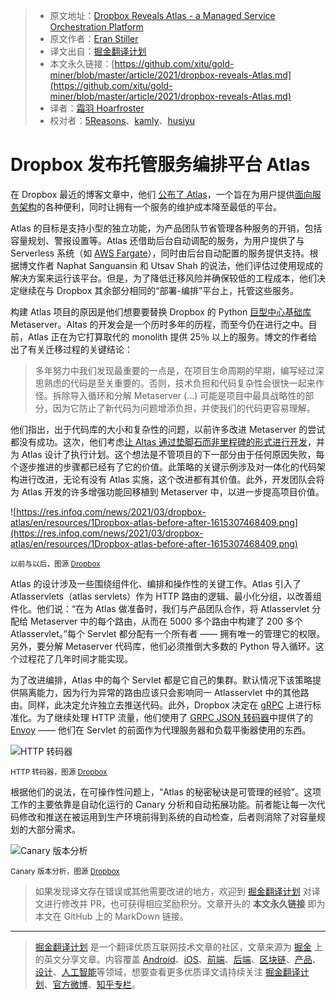 > * 原文地址：[Dropbox Reveals Atlas - a Managed Service Orchestration Platform](https://www.infoq.com/news/2021/03/dropbox-atlas/)
> * 原文作者：[Eran Stiller](https://www.infoq.com/profile/Eran-Stiller/)
> * 译文出自：[掘金翻译计划](https://github.com/xitu/gold-miner)
> * 本文永久链接：[https://github.com/xitu/gold-miner/blob/master/article/2021/dropbox-reveals-Atlas.md](https://github.com/xitu/gold-miner/blob/master/article/2021/dropbox-reveals-Atlas.md)
> * 译者：[霜羽 Hoarfroster](https://github.com/PassionPenguin)
> * 校对者：[5Reasons](https://github.com/5Reasons)、[kamly](https://github.com/kamly)、[husiyu](https://github.com/husiyu)

# Dropbox 发布托管服务编排平台 Atlas

在 Dropbox 最近的博客文章中，他们 [公布了 Atlas](https://dropbox.tech/infrastructure/atlas--our-journey-from-a-python-monolith-to-a-managed-platform)，一个旨在为用户提供[面向服务架构](https://en.wikipedia.org/wiki/Service-oriented_architecture)的各种便利，同时让拥有一个服务的维护成本降至最低的平台。

Atlas 的目标是支持小型的独立功能，为产品团队节省管理各种服务的开销，包括容量规划、警报设置等。Atlas 还借助后台自动调配的服务，为用户提供了与 Serverless 系统（如 [AWS Fargate](https://aws.amazon.com/fargate/)），同时由后台自动配置的服务提供支持。根据博文作者 Naphat Sanguansin 和 Utsav Shah 的说法，他们评估过使用现成的解决方案来运行该平台。但是，为了降低迁移风险并确保较低的工程成本，他们决定继续在与 Dropbox 其余部分相同的“部署-编排”平台上，托管这些服务。

构建 Atlas 项目的原因是他们想要要替换 Dropbox 的 Python [巨型中心基础库](https://en.wikipedia.org/wiki/Monolith) Metaserver。Altas 的开发会是一个历时多年的历程，而至今仍在进行之中。目前，Atlas 正在为它打算取代的 monolith 提供 25％ 以上的服务。博文的作者给出了有关迁移过程的关键结论：

> 多年努力中我们发现最重要的一点是，在项目生命周期的早期，编写经过深思熟虑的代码是至关重要的。否则，技术负担和代码复杂性会很快一起来作怪。拆除导入循环和分解 Metaserver (...) 可能是项目中最具战略性的部分，因为它防止了新代码为问题增添负担，并使我们的代码更容易理解。

他们指出，出于代码库的大小和复杂性的问题，以前许多改进 Metaserver 的尝试都没有成功。这次，他们考虑[让 Altas 通过垫脚石而非里程碑的形式进行开发](https://medium.com/@jamesacowling/stepping-stones-not-milestones-e6be0073563f)，并为 Atlas 设计了执行计划。这个想法是不管项目的下一部分由于任何原因失败，每个逐步推进的步骤都已经有了它的价值。此策略的关键示例涉及对一体化的代码架构进行改进，无论有没有 Atlas 实施，这个改进都有其价值。此外，开发团队会将为 Atlas 开发的许多增强功能回移植到 Metaserver 中，以进一步提高项目价值。

![https://res.infoq.com/news/2021/03/dropbox-atlas/en/resources/1Dropbox-atlas-before-after-1615307468409.png](https://res.infoq.com/news/2021/03/dropbox-atlas/en/resources/1Dropbox-atlas-before-after-1615307468409.png)

<small>以前与以后，图源 [Dropbox](https://dropbox.tech/infrastructure/atlas--our-journey-from-a-python-monolith-to-a-managed-platform) </small>

Atlas 的设计涉及一些围绕组件化、编排和操作性的关键工作。Atlas 引入了 Atlasservlets（atlas servlets）作为 HTTP 路由的逻辑、最小化分组，以改善组件化。他们说：“在为 Atlas 做准备时，我们与产品团队合作，将 Atlasservlet 分配给 Metaserver 中的每个路由，从而在 5000 多个路由中构建了 200 多个 Atlasservlet。”每个 Servlet 都分配有一个所有者 —— 拥有唯一的管理它的权限。另外，要分解 Metaserver 代码库，他们必须推倒大多数的 Python 导入循环。这个过程花了几年时间才能实现。

为了改进编排，Atlas 中的每个 Servlet 都是它自己的集群。默认情况下该策略提供隔离能力，因为行为异常的路由应该只会影响同一 Atlasservlet 中的其他路由。同样，此决定允许独立去推送代码。此外，Dropbox 决定在 [gRPC](https://grpc.io/) 上进行标准化。为了继续处理 HTTP 流量，他们使用了 [GRPC JSON 转码器](https://www.envoyproxy.io/docs/envoy/latest/configuration/http/http_filters/grpc_json_transcoder_filter)中提供了的 [Envoy](https://www.envoyproxy.io/) —— 他们在 Servlet 的前面作为代理服务器和负载平衡器使用的东西。

![HTTP 转码器](https://res.infoq.com/news/2021/03/dropbox-atlas/en/resources/1Dropbox-atlas-http-transcoding-1615307468739.png)

<small>HTTP 转码器，图源 [Dropbox](https://dropbox.tech/infrastructure/atlas--our-journey-from-a-python-monolith-to-a-managed-platform) </small>

根据他们的说法，在可操作性问题上，“Atlas 的秘密秘诀是可管理的经验”。这项工作的主要依靠是自动化运行的 Canary 分析和自动拓展功能。前者能让每一次代码修改和推送在被运用到生产环境前得到系统的自动检查，后者则消除了对容量规划的大部分需求。

![Canary 版本分析](https://res.infoq.com/news/2021/03/dropbox-atlas/en/resources/1Dropbox-atlas-canary-1615307469053.png)

<small>Canary 版本分析，图源 [Dropbox](https://dropbox.tech/infrastructure/atlas--our-journey-from-a-python-monolith-to-a-managed-platform) </small>

> 如果发现译文存在错误或其他需要改进的地方，欢迎到 [掘金翻译计划](https://github.com/xitu/gold-miner) 对译文进行修改并 PR，也可获得相应奖励积分。文章开头的 **本文永久链接** 即为本文在 GitHub 上的 MarkDown 链接。

---

> [掘金翻译计划](https://github.com/xitu/gold-miner) 是一个翻译优质互联网技术文章的社区，文章来源为 [掘金](https://juejin.im) 上的英文分享文章。内容覆盖 [Android](https://github.com/xitu/gold-miner#android)、[iOS](https://github.com/xitu/gold-miner#ios)、[前端](https://github.com/xitu/gold-miner#前端)、[后端](https://github.com/xitu/gold-miner#后端)、[区块链](https://github.com/xitu/gold-miner#区块链)、[产品](https://github.com/xitu/gold-miner#产品)、[设计](https://github.com/xitu/gold-miner#设计)、[人工智能](https://github.com/xitu/gold-miner#人工智能)等领域，想要查看更多优质译文请持续关注 [掘金翻译计划](https://github.com/xitu/gold-miner)、[官方微博](http://weibo.com/juejinfanyi)、[知乎专栏](https://zhuanlan.zhihu.com/juejinfanyi)。

